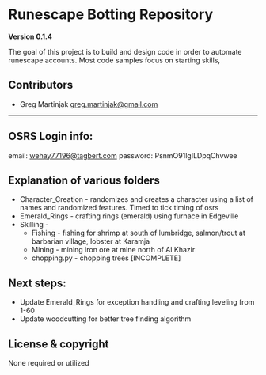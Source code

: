 # Runescape Botting Repository

**Version 0.1.4**

The goal of this project is to build and design code in order to automate runescape accounts.
Most code samples focus on starting skills, 

## Contributors
- Greg Martinjak <greg.martinjak@gmail.com>
---

## OSRS Login info:
email: wehay77196@tagbert.com
password: PsnmO91lgILDpqChvwee

## Explanation of various folders
- Character_Creation - randomizes and creates a character using a list of names and randomized features.  Timed to tick timing of osrs
- Emerald_Rings - crafting rings (emerald) using furnace in Edgeville
- Skilling - 
    - Fishing - fishing for shrimp at south of lumbridge, salmon/trout at barbarian village, lobster at Karamja
    - Mining - mining iron ore at mine north of Al Khazir
    - chopping.py - chopping trees [INCOMPLETE]

## Next steps:
- Update Emerald_Rings for exception handling and crafting leveling from 1-60
- Update woodcutting for better tree finding algorithm

## License & copyright
None required or utilized